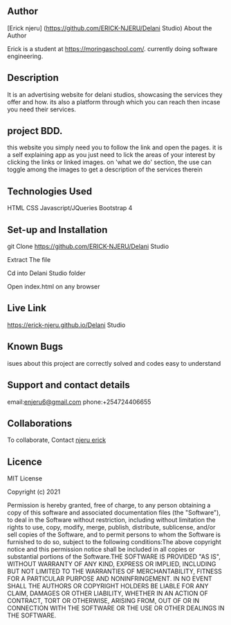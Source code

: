 ## Author
[Erick njeru] (https://github.com/ERICK-NJERU/Delani Studio)
About the Author

Erick is a student at https://moringaschool.com/. currently doing software engineering.



## Description
It is an advertising website for delani studios, showcasing the services they offer and how. its also a platform through which you can reach then incase you need their services.
## project BDD.
this website you simply need you to follow the link and open the pages. it is a self explaining app as you just need to lick the areas of your interest by clicking the links or linked images. on 'what we do' section, the use can toggle among the images to get a description of the services therein

  
## Technologies Used
HTML
CSS
Javascript/JQueries
Bootstrap 4



## Set-up and Installation
git Clone https://github.com/ERICK-NJERU/Delani Studio

Extract The file

Cd into Delani Studio folder

Open index.html on any browser

## Live Link
 https://erick-njeru.github.io/Delani Studio

## Known Bugs
isues about this project are correctly solved and codes easy to understand


## Support and contact details
email:enjeru6@gmail.com
phone:+254724406655

## Collaborations
To collaborate, Contact [njeru erick](enjeru6@gmail.com)

## Licence

MIT License

​Copyright (c) 2021

​Permission is hereby granted, free of charge, to any person obtaining a copy of this software and associated documentation files (the "Software"), to deal in the Software without restriction, including without limitation the rights to use, copy, modify, merge, publish, distribute, sublicense, and/or sell copies of the Software, and to permit persons to whom the Software is furnished to do so, subject to the following conditions:​The above copyright notice and this permission notice shall be included in all copies or substantial portions of the Software.​THE SOFTWARE IS PROVIDED "AS IS", WITHOUT WARRANTY OF ANY KIND, EXPRESS OR IMPLIED, INCLUDING BUT NOT LIMITED TO THE WARRANTIES OF MERCHANTABILITY, FITNESS FOR A PARTICULAR PURPOSE AND NONINFRINGEMENT. IN NO EVENT SHALL THE AUTHORS OR COPYRIGHT HOLDERS BE LIABLE FOR ANY CLAIM, DAMAGES OR OTHER LIABILITY, WHETHER IN AN ACTION OF CONTRACT, TORT OR OTHERWISE, ARISING FROM, OUT OF OR IN CONNECTION WITH THE SOFTWARE OR THE USE OR OTHER DEALINGS IN THE SOFTWARE.
